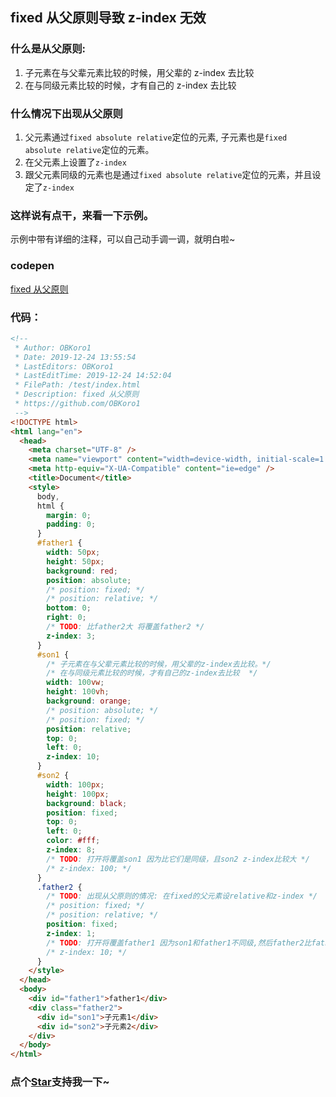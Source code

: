 ## fixed 从父原则导致 z-index 无效

### 什么是从父原则:

1. 子元素在与父辈元素比较的时候，用父辈的 z-index 去比较
2. 在与同级元素比较的时候，才有自己的 z-index 去比较

### 什么情况下出现从父原则

1. 父元素通过`fixed absolute relative`定位的元素, 子元素也是`fixed absolute relative`定位的元素。
2. 在父元素上设置了`z-index`
3. 跟父元素同级的元素也是通过`fixed absolute relative`定位的元素，并且设定了`z-index`

### 这样说有点干，来看一下示例。

示例中带有详细的注释，可以自己动手调一调，就明白啦~

### codepen

[fixed 从父原则](https://codepen.io/OBKoro1/pen/gObWVPE)

### 代码：

```html
<!--
 * Author: OBKoro1
 * Date: 2019-12-24 13:55:54
 * LastEditors: OBKoro1
 * LastEditTime: 2019-12-24 14:52:04
 * FilePath: /test/index.html
 * Description: fixed 从父原则
 * https://github.com/OBKoro1
 -->
<!DOCTYPE html>
<html lang="en">
  <head>
    <meta charset="UTF-8" />
    <meta name="viewport" content="width=device-width, initial-scale=1.0" />
    <meta http-equiv="X-UA-Compatible" content="ie=edge" />
    <title>Document</title>
    <style>
      body,
      html {
        margin: 0;
        padding: 0;
      }
      #father1 {
        width: 50px;
        height: 50px;
        background: red;
        position: absolute;
        /* position: fixed; */
        /* position: relative; */
        bottom: 0;
        right: 0;
        /* TODO: 比father2大 将覆盖father2 */
        z-index: 3;
      }
      #son1 {
        /* 子元素在与父辈元素比较的时候，用父辈的z-index去比较。*/
        /* 在与同级元素比较的时候，才有自己的z-index去比较  */
        width: 100vw;
        height: 100vh;
        background: orange;
        /* position: absolute; */
        /* position: fixed; */
        position: relative;
        top: 0;
        left: 0;
        z-index: 10;
      }
      #son2 {
        width: 100px;
        height: 100px;
        background: black;
        position: fixed;
        top: 0;
        left: 0;
        color: #fff;
        z-index: 8;
        /* TODO: 打开将覆盖son1 因为比它们是同级，且son2 z-index比较大 */
        /* z-index: 100; */
      }
      .father2 {
        /* TODO: 出现从父原则的情况: 在fixed的父元素设relative和z-index */
        /* position: fixed; */
        /* position: relative; */
        position: fixed;
        z-index: 1;
        /* TODO: 打开将覆盖father1 因为son1和father1不同级,然后father2比father1的z-index大 */
        /* z-index: 10; */
      }
    </style>
  </head>
  <body>
    <div id="father1">father1</div>
    <div class="father2">
      <div id="son1">子元素1</div>
      <div id="son2">子元素2</div>
    </div>
  </body>
</html>
```

<!-- 特殊字符串：用于修改/删除markdown的结尾提示语-OBKoro1 -->
### 点个[Star](https://github.com/OBKoro1/codeBlack)支持我一下~

